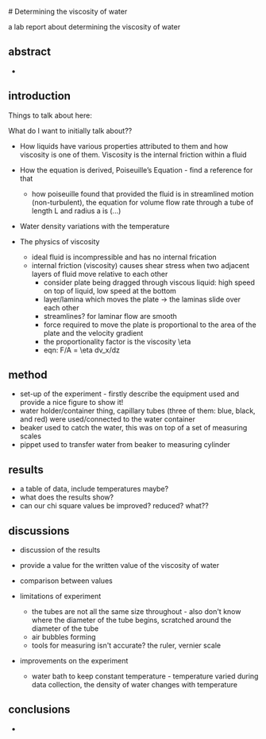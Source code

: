 # Determining the viscosity of water 

a lab report about determining the viscosity of water

## abstract

- 

## introduction

Things to talk about here:

What do I want to initially talk about??
- How liquids have various properties attributed to them and how viscosity is one of them. Viscosity is the internal friction within a fluid

- How the equation is derived, Poiseuille’s Equation - find a reference for that 
	- how poiseuille found that provided the fluid is in streamlined motion (non-turbulent), the equation for volume flow rate through a tube of length L and radius a is (...)
- Water density variations with the temperature 
- The physics of viscosity
	- ideal fluid is incompressible and has no internal frication
	- internal friction (viscosity) causes shear stress when two adjacent layers of fluid move relative to each other
		- consider plate being dragged through viscous liquid: high speed on top of liquid, low speed at the bottom
		- layer/lamina which moves the plate -> the laminas slide over each other
		- streamlines? for laminar flow are smooth
		- force required to move the plate is proportional to the area of the plate and the velocity gradient
		- the proportionality factor is the viscosity \eta 
		- eqn: F/A = \eta dv_x/dz

## method
- set-up of the experiment - firstly describe the equipment used and provide a nice figure to show it! 
- water holder/container thing, capillary tubes (three of them: blue, black, and red) were used/connected to the water container 
- beaker used to catch the water, this was on top of a set of measuring scales 
- pippet used to transfer water from beaker to measuring cylinder 

## results
- a table of data, include temperatures maybe?
- what does the results show?
- can our chi square values be improved? reduced? what??

## discussions
- discussion of the results
- provide a value for the written value of the viscosity of water
- comparison between values

- limitations of experiment
	- the tubes are not all the same size throughout - also don't know where the diameter of the tube begins, scratched around the diameter of the tube
	- air bubbles forming
	- tools for measuring isn't accurate? the ruler, vernier scale
	
- improvements on the experiment
	- water bath to keep constant temperature - temperature varied during data collection, the density of water changes with temperature 


## conclusions
- 